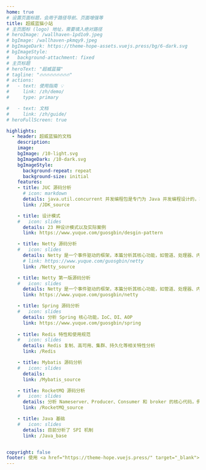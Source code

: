 ```yaml
---
home: true
# 设置页面标题，会用于路径导航、页面增强等
title: 超威蓝猫小站
# 主页图标 (logo) 地址，需要填入绝对路径
# heroImage: /wallhaven-1pd1o9.jpeg
# bgImage: /wallhaven-pkmqy9.jpeg
# bgImageDark: https://theme-hope-assets.vuejs.press/bg/6-dark.svg
# bgImageStyle:
#   background-attachment: fixed
# 主页标题
# heroText: "超威蓝猫"
# tagline: "🔥🔥🔥🔥🔥🔥🔥🔥🔥"
# actions:
#   - text: 使用指南 💡
#     link: /zh/demo/
#     type: primary

#   - text: 文档
#     link: /zh/guide/
# heroFullScreen: true

highlights:
  - header: 超威蓝猫的文档
    description: 
    image: 
    bgImage: /10-light.svg
    bgImageDark: /10-dark.svg
    bgImageStyle:
      background-repeat: repeat
      background-size: initial
    features:
    - title: JUC 源码分析
      # icon: markdown
      details: java.util.concurrent 并发编程包是专门为 Java 并发编程设计的，本篇主要针对其原理实现进行分析
      link: /JDK_source

    - title: 设计模式
    #   icon: slides
      details: 23 种设计模式以及实际案例
      link: https://www.yuque.com/guosgbin/desgin-pattern

    - title: Netty 源码分析
    #   icon: slides
      details: Netty 是一个事件驱动的框架，本篇分析其核心功能，如管道、处理器、内存池等
      # link: https://www.yuque.com/guosgbin/netty
      link: /Netty_source

    - title: Netty 第一版源码分析
    #   icon: slides
      details: Netty 是一个事件驱动的框架，本篇分析其核心功能，如管道、处理器、内存池等
      link: https://www.yuque.com/guosgbin/netty

    - title: Spring 源码分析
    #   icon: slides
      details: 分析 Spring 核心功能，IoC、DI、AOP
      link: https://www.yuque.com/guosgbin/spring
      
    - title: Redis 特性和使用规范
    #   icon: slides
      details: Redis 复制、高可用、集群、持久化等相关特性分析
      link: /Redis

    - title: Mybatis 源码分析
    #   icon: slides
      details: 
      link: /Mybatis_source

    - title: RocketMQ 源码分析
    #   icon: slides
      details: 分析 Nameserver、Producer、Consumer 和 broker 的核心代码，例如 broker 的刷盘机制、主从同步、消息消费、事务消息等。
      link: /RocketMQ_source

    - title: Java 基础
    #   icon: slides
      details: 目前分析了 SPI 机制
      link: /Java_base


copyright: false
footer: 使用 <a href="https://theme-hope.vuejs.press/" target="_blank">VuePress Theme Hope</a> 主题 | 超威蓝猫 Dylan Kwok 
---
```


<!-- <img alt="今日诗词" src="https://v2.jinrishici.com/one.svg?font-size=25&spacing=3 &color=grey" style="max-width:100%; display: block; margin: 0 auto;"> -->
<!-- <img src="/wallhaven-1pd1o9.jpeg" style="max-width:100%; display: block; margin: 0 auto;> -->
